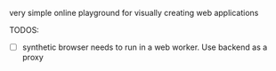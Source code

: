 very simple online playground for visually creating web applications

TODOS:

- [ ] synthetic browser needs to run in a web worker. Use backend as a proxy